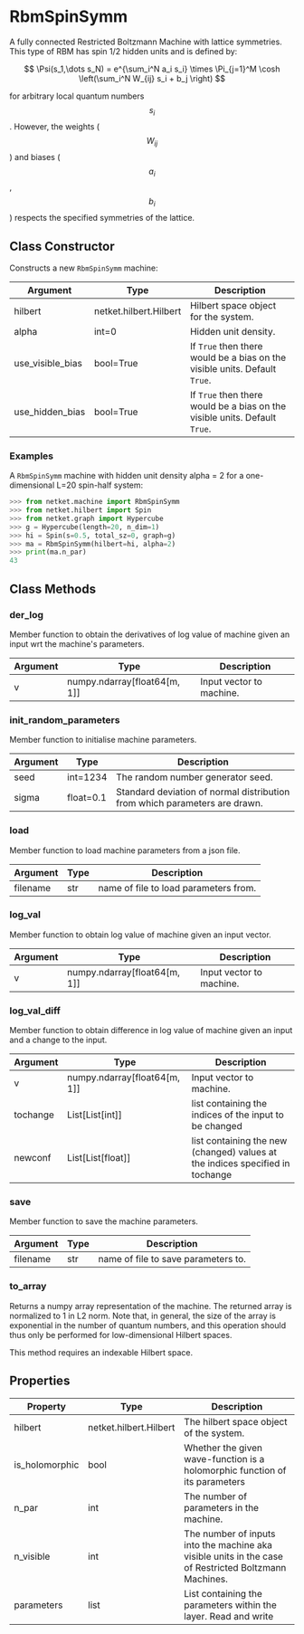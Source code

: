# RbmSpinSymm
A fully connected Restricted Boltzmann Machine with lattice
 symmetries. This type of RBM has spin 1/2 hidden units and is
 defined by:

 $$ \Psi(s_1,\dots s_N) = e^{\sum_i^N a_i s_i} \times \Pi_{j=1}^M
 \cosh \left(\sum_i^N W_{ij} s_i + b_j \right) $$

 for arbitrary local quantum numbers $$ s_i $$. However, the weights
 ($$ W_{ij} $$) and biases ($$ a_i $$, $$ b_i $$) respects the
 specified symmetries of the lattice.

## Class Constructor
Constructs a new ``RbmSpinSymm`` machine:

|    Argument    |         Type         |                                 Description                                  |
|----------------|----------------------|------------------------------------------------------------------------------|
|hilbert         |netket.hilbert.Hilbert|Hilbert space object for the system.                                          |
|alpha           |int=0                 |Hidden unit density.                                                          |
|use_visible_bias|bool=True             |If ``True`` then there would be a bias on the visible units. Default ``True``.|
|use_hidden_bias |bool=True             |If ``True`` then there would be a bias on the visible units. Default ``True``.|

### Examples
A ``RbmSpinSymm`` machine with hidden unit density
alpha = 2 for a one-dimensional L=20 spin-half system:

```python
>>> from netket.machine import RbmSpinSymm
>>> from netket.hilbert import Spin
>>> from netket.graph import Hypercube
>>> g = Hypercube(length=20, n_dim=1)
>>> hi = Spin(s=0.5, total_sz=0, graph=g)
>>> ma = RbmSpinSymm(hilbert=hi, alpha=2)
>>> print(ma.n_par)
43

```



## Class Methods 
### der_log
Member function to obtain the derivatives of log value of
machine given an input wrt the machine's parameters.

|Argument|            Type            |      Description       |
|--------|----------------------------|------------------------|
|v       |numpy.ndarray[float64[m, 1]]|Input vector to machine.|

### init_random_parameters
Member function to initialise machine parameters.

|Argument|  Type   |                               Description                                |
|--------|---------|--------------------------------------------------------------------------|
|seed    |int=1234 |The random number generator seed.                                         |
|sigma   |float=0.1|Standard deviation of normal distribution from which parameters are drawn.|

### load
Member function to load machine parameters from a json file.

|Argument|Type|             Description             |
|--------|----|-------------------------------------|
|filename|str |name of file to load parameters from.|

### log_val
Member function to obtain log value of machine given an input
vector.

|Argument|            Type            |      Description       |
|--------|----------------------------|------------------------|
|v       |numpy.ndarray[float64[m, 1]]|Input vector to machine.|

### log_val_diff
Member function to obtain difference in log value of machine
given an input and a change to the input.

|Argument|            Type            |                                 Description                                 |
|--------|----------------------------|-----------------------------------------------------------------------------|
|v       |numpy.ndarray[float64[m, 1]]|Input vector to machine.                                                     |
|tochange|List[List[int]]             |list containing the indices of the input to be changed                       |
|newconf |List[List[float]]           |list containing the new (changed) values at the indices specified in tochange|

### save
Member function to save the machine parameters.

|Argument|Type|            Description            |
|--------|----|-----------------------------------|
|filename|str |name of file to save parameters to.|

### to_array
Returns a numpy array representation of the machine.
The returned array is normalized to 1 in L2 norm.
Note that, in general, the size of the array is exponential
in the number of quantum numbers, and this operation should thus
only be performed for low-dimensional Hilbert spaces.

This method requires an indexable Hilbert space.



## Properties

|   Property   |         Type         |                                                   Description                                                    |
|--------------|----------------------|------------------------------------------------------------------------------------------------------------------|
|hilbert       |netket.hilbert.Hilbert| The hilbert space object of the system.                                                                          |
|is_holomorphic|bool                  | Whether the given wave-function is a holomorphic function of             its parameters                          |
|n_par         |int                   | The number of parameters in the machine.                                                                         |
|n_visible     |int                   | The number of inputs into the machine aka visible units in             the case of Restricted Boltzmann Machines.|
|parameters    |list                  | List containing the parameters within the layer.             Read and write                                      |
